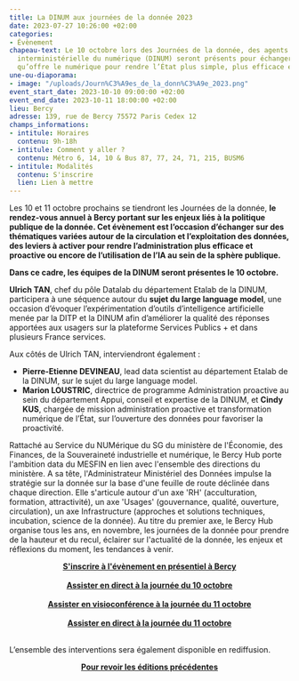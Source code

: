 ```yaml
---
title: La DINUM aux journées de la donnée 2023
date: 2023-07-27 10:26:00 +02:00
categories:
- Évènement
chapeau-text: Le 10 octobre lors des Journées de la donnée, des agents de la direction
  interministérielle du numérique (DINUM) seront présents pour échanger sur la puissance
  qu’offre le numérique pour rendre l’État plus simple, plus efficace et plus souverain.
une-ou-diaporama:
- image: "/uploads/Journ%C3%A9es_de_la_donn%C3%A9e_2023.png"
event_start_date: 2023-10-10 09:00:00 +02:00
event_end_date: 2023-10-11 18:00:00 +02:00
lieu: Bercy
adresse: 139, rue de Bercy 75572 Paris Cedex 12
champs_informations:
- intitule: Horaires
  contenu: 9h-18h
- intitule: Comment y aller ?
  contenu: Métro 6, 14, 10 & Bus 87, 77, 24, 71, 215, BUSM6
- intitule: Modalités
  contenu: S'inscrire
  lien: Lien à mettre
---
```


Les 10 et 11 octobre prochains se tiendront les Journées de la donnée, **le rendez-vous annuel à Bercy portant sur les enjeux liés à la politique publique de la donnée. Cet évènement est l’occasion d’échanger sur des thématiques variées autour de la circulation et l’exploitation des données, des leviers à activer pour rendre l’administration plus efficace et proactive ou encore de l’utilisation de l’IA au sein de la sphère publique.**

**Dans ce cadre, les équipes de la DINUM seront présentes le 10 octobre.**

**Ulrich TAN**, chef du pôle Datalab du département Etalab de la DINUM, participera à une séquence autour du **sujet du large language model**, une occasion d’évoquer l’expérimentation d’outils d’intelligence artificielle menée par la DITP et la DINUM afin d’améliorer la qualité des réponses apportées aux usagers sur la plateforme Services Publics + et dans plusieurs France services. 

Aux côtés de Ulrich TAN, interviendront également :
* **Pierre-Etienne DEVINEAU**, lead data scientist au département Etalab de la DINUM, sur le sujet du large language model.
* **Marion LOUSTRIC**, directrice de programme Administration proactive au sein du département Appui, conseil et expertise de la DINUM, et **Cindy KUS**, chargée de mission administration proactive et transformation numérique de l’État, sur l’ouverture des données pour favoriser la proactivité.

Rattaché au Service du NUMérique du SG du ministère de l'Économie, des Finances, de la Souveraineté industrielle et numérique, le Bercy Hub porte l'ambition data du MESFIN en lien avec l'ensemble des directions du ministère. A sa tête, l'Administrateur Ministériel des Données impulse la stratégie sur la donnée sur la base d'une feuille de route déclinée dans chaque direction. Elle s'articule autour d'un axe 'RH' (acculturation, formation, attractivité), un axe 'Usages' (gouvernance, qualité, ouverture, circulation), un axe Infrastructure (approches et solutions techniques, incubation, science de la donnée). Au titre du premier axe, le Bercy Hub organise tous les ans, en novembre, les journées de la donnée pour prendre de la hauteur et du recul, éclairer sur l'actualité de la donnée, les enjeux et réflexions du moment, les tendances à venir.


<div align="center"><a href="https://forms.lettres-snum.com/634fe5bd3bfecd4289f6ea3d/EiDCjjZeTD2VMq9IImshpw/3HZB4VtcQa-Qgyyi9Lf-Uw/form.html"><b>S'inscrire à l'évènement en présentiel à Bercy</b></a></div>
<br>

<div align="center"><a href="https://video.finances.gouv.fr/lecteur_video/keypub/869dab0bccbd0911be19/id/3e1ac6c18cef8794f1c7f0c4ee10dd/type/pr/lang/fr"><b>Assister en direct à la journée du 10 octobre</b></a></div>
<br>

<div align="center"><a href="https://openvideopresenceadvanced.orange-business.com/join"><b>Assister en visioconférence à la journée du 11 octobre</b></a></div>
<br>

<div align="center"><a href="https://video.finances.gouv.fr/lecteur_video/keypub/869dab0bccbd0911be19/id/0f628244a7e9ca5b591f8793269280/type/pr/lang/fr"><b>Assister en direct à la journée du 11 octobre</b></a></div>
<br>

L’ensemble des interventions sera également disponible en rediffusion.

<div align="center"><a href="https://video.finances.gouv.fr/amd.html"><b>Pour revoir les éditions précédentes</b></a></div>
<br>